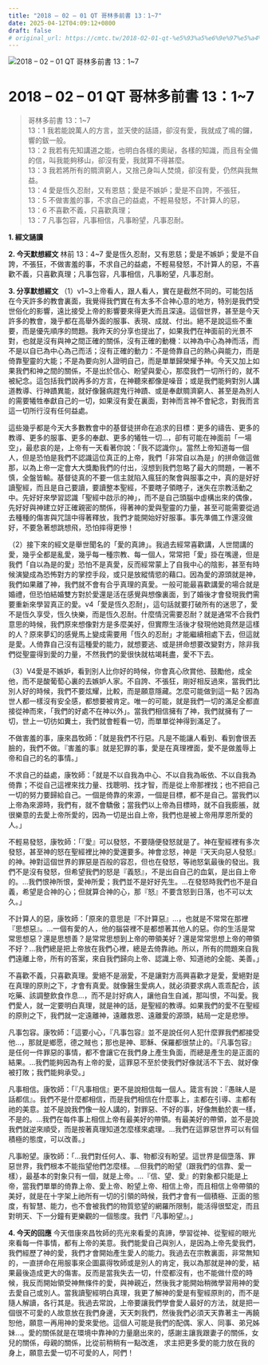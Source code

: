 ```yaml
---
title: "2018 – 02 – 01 QT 哥林多前書 13：1~7"
date: 2025-04-12T04:09:12+0800
draft: false
# original_url: https://cmtc.tw/2018-02-01-qt-%e5%93%a5%e6%9e%97%e5%a4%9a%e5%89%8d%e6%9b%b8-13%ef%bc%9a17
---
```


![2018 – 02 – 01 QT 哥林多前書 13：1\~7](/images/qt.jpg   "2018 – 02 – 01 QT 哥林多前書 13：1\~7")

# 2018 – 02 – 01 QT 哥林多前書 13：1\~7

> 哥林多前書 13：1\~7  
> 13：1 我若能說萬人的方言，並天使的話語，卻沒有愛，我就成了鳴的鑼，響的鈸一般。  
> 13：2 我若有先知講道之能，也明白各樣的奧祕，各樣的知識，而且有全備的信，叫我能夠移山，卻沒有愛，我就算不得甚麼。  
> 13：3 我若將所有的賙濟窮人，又捨己身叫人焚燒，卻沒有愛，仍然與我無益。  
> 13：4 愛是恆久忍耐，又有恩慈；愛是不嫉妒；愛是不自誇，不張狂，  
> 13：5 不做害羞的事，不求自己的益處，不輕易發怒，不計算人的惡，  
> 13：6 不喜歡不義，只喜歡真理；  
> 13：7 凡事包容，凡事相信，凡事盼望，凡事忍耐。

**1. 經文誦讀**

**2.  今天默想經文**
林前 13：4\~7 愛是恆久忍耐，又有恩慈；愛是不嫉妒；愛是不自誇，不張狂，不做害羞的事，不求自己的益處，不輕易發怒，不計算人的惡，不喜歡不義，只喜歡真理；凡事包容，凡事相信，凡事盼望，凡事忍耐。

**3. 分享默想經文**
（1）v1\~3上帝看人，跟人看人，實在是截然不同的。可能包括在今天許多的教會裏面，我覺得我們實在有太多不合神心意的地方，特別是我們受世俗化的影響，遠比接受上帝的影響要來得更大而且深遠。這個世界，甚至是今天許多的教會，幾乎都在高舉外面的服事、表現、成就、付出。絕不是說這些不重要，而是優先順序的問題。我昨天的分享也提出了，如果我們在神面前的光景不對，也就是沒有與神之間正確的關係，沒有正確的動機：以神為中心為神而活，而不是以自已為中心為己而活；沒有正確的動力：不是倚靠自己的熱心與能力，而是倚靠聖靈的大能；不是為要向別人證明自己，而是單單歸榮耀予神。今天又加上如果我們和神之間的關係，不是出於信心、盼望與愛心，那麼我們一切所行的，就不被紀念。這包括我們說再多的方言，在神聽來都像是噪音；或是我們能夠對別人講道教導、行神蹟異能，就好像醫病趕鬼行神蹟、或是奉獻賙濟窮人、甚至是為別人的需要犧牲奉獻自己的一切，如果沒有愛在裏面，對神而言神不會紀念，對我而言這一切所行沒有任何益處。

這些幾乎都是今天大多數教會中的基督徒拼命在追求的目標：更多的禱告、更多的教導、更多的服事、更多的奉獻、更多的犧牲一切…，卻有可能在神面前「一場空」，最悲哀的是，上帝有一天看著你說：「我不認識你」。當然上帝知道每一個人，但是恐怕是我們不認識這位真正的上帝，我們「非常自以為是」的拼命做這做那，以為上帝一定會大大獎勵我們的付出，沒想到我們忽略了最大的問題，一著不慎，全盤皆輸。基督徒真的不要一信主就陷入瘋狂的聚會與服事之中，真的是好好讀聖經，而且是自己要讀，要讀整本聖經，不要瞎子領瞎子，迷失在宗教活動之中。先好好來學習認識「聖經中啟示的神」，而不是自己頭腦中虛構出來的偶像，先好好與神建立好正確親密的關係，得著神的愛與聖靈的力量，甚至可能需要從過去種種的傷害與咒詛中得著釋放，我們才能開始好好服事。事先準備工作還沒做好，不要急著想跳想飛，恐怕摔得更慘！

（2）接下來的經文是舉世聞名的「愛的真諦」。我過去經常喜歡講，人世間講的愛，幾乎全都是亂愛，幾乎每一種宗教、每一個人，常常把「愛」掛在嘴邊，但是我們「自以為是的愛」恐怕不是真愛，反而經常蒙上了自我中心的陰影，甚至有時候演變成為恐怖對方的掌控手段，或只是放縱情慾的藉口。因為愛的源頭就是神，我們如果離了神，我們就不會有合乎真理的真愛。一般可能最喜歡講愛的場合就是婚禮，但恐怕結婚雙方對於愛還是活在感覺與想像裏面，到了婚後才會發現我們需要重新來學習真正的愛。v4「愛是恆久忍耐」，這句話就要打破所有的迷思了，愛不是恆久享受，恆久快樂，而是恆久忍耐。什麼情況需要忍耐？就是通常不合我們意思的時候，我們原來想像對方是多麼美好，但實際生活後才發現他她竟然是這樣的人？原來夢幻的感覺馬上變成需要用「恆久的忍耐」才能繼續相處下去，但這就是愛。人倚靠自己沒有這種愛的能力，就想要逃、或是拼命想要改變對方，除非我們從聖靈得到愛的力量，不然我們的愛很快就枯竭耗盡，愛不下去。

（3）V4愛是不嫉妒，看到別人比你好的時候，你會真心欣賞他、鼓勵他，成全他，而不是酸葡萄心裏的去嫉妒人家。不自誇、不張狂，剛好相反過來，當我們比別人好的時候，我們不要炫耀，比較，而是願意隱藏。怎麼可能做到這一點？因為世人都一樣沒有安全感，都想要被肯定。唯一的可能，就是我們一切的滿足全都直接從神而來，「我們的好處不在神以外」。當我們相信擁有了神，我們就擁有了一切，世上一切彷如糞土，我們就會輕看一切，而單單從神得到滿足了。

不做害羞的事，康來昌牧師：「就是我們不行惡。凡是不能讓人看到、看到會很丟臉的，我們不做。『害羞的事』就是犯罪的事，愛是在真理裡面，愛不是做羞辱上帝和自己的名的事情。」

不求自己的益處，康牧師：「就是不以自我為中心、不以自我為皈依、不以自我為倚靠；不從自己這裡來找力量、找聰明、找才智，而是從上帝那裡找；也不把自己一切的努力要歸給自己。一個是倚靠的來源，一個是目標，都不是自己。當我們以上帝為來源時，我們有，就不會驕傲；當我們以上帝為目標時，就不自我膨脹，就很樂意的去愛上帝所愛的，因為一切是出自上帝，我們也是被上帝用厚恩所愛的人。」

不輕易發怒，康牧師：「『愛』可以發怒，不要隨便發怒就是了。神在聖經裡有多次發怒，甚至神的怒在聖經裡比神的愛還要多。神會忿怒，神是『天天向惡人發怒』的神。神對這個世界的罪惡是百般的容忍，但也在發怒，等祂怒氣最後的發出。我們不是沒有發怒，但希望我們的怒是『義怒』，不是出自自己的血氣，是出自上帝的。…我們恨神所恨，愛神所愛；我們並不是好好先生。…在發怒時我們也不是自義，希望是合神的心；但就算合神的心，那『怒』不要含怒到日落，也不可以太久。」

不計算人的惡，康牧師：「原來的意思是『不計算惡』…，也就是不常常在那裡『思想惡』。…一個有愛的人，他的腦袋裡不是都想著其他人的惡。你的生活是常常思想惡？還是思想善？是常常思想到上帝的帶領美好？還是常常思想上帝的帶領不好？…我們總是把上帝放在我們心裡，總是去倚靠祂。所以，所有的問題來自我們遠離上帝，所有的答案，來自我們歸向上帝、認識上帝、知道祂的全能、美善。」

不喜歡不義，只喜歡真理。愛絕不是溺愛，不是讓對方高興喜歡才是愛，愛絕對是在真理的原則之下，才會有真愛。就像醫生愛病人，就必須要求病人乖乖配合，該吃藥、該調整飲食作息…，而不是討好病人，讓他自生自滅，那叫恨，不叫愛。我們愛人，就一定要明白真理，就是神的話，是聖經的教導。如果我們的愛不在聖經的原則之下，我們就一定遠離神，遠離救恩、遠離愛的源頭，結局一定是悲慘。

凡事包容。康牧師：「這要小心，『凡事包容』並不是說任何人犯什麼罪我們都接受他…，那就是鄉愿，德之賊也；那也是神、耶穌、保羅都很禁止的。『凡事包容』是任何一件罪惡的事情，都不會讓它在我們身上產生負面，而總是產生的是正面的結果。…我們能夠因為有上帝的愛，這罪惡不至於使我們好像就活不下去、就好像被打敗；我們能夠承受。」

凡事相信。康牧師：「『凡事相信』更不是說相信每一個人。箴言有說：『愚昧人是話都信』。我們不是什麼都相信，而是我們相信在什麼事上，主都在引導、主都有祂的美意。並不是說我們像一般人講的，對罪惡、不好的事，好像無動於衷一樣，不是的。…我們在每件事上相信上帝有最美好的帶領。有最美好的帶領，並不是說我們就逆來順受，而是按著真理知道怎麼樣來處理。…我們在這罪惡世界可以有個積極的態度，可以改善。」

凡事盼望。康牧師：「…我們對任何人、事、物都沒有盼望。這世界是個墮落、罪惡世界，我們根本不能指望他們怎麼樣。…但我們的盼望（跟我們的信靠、愛一樣），最基本的對象只有一個，就是上帝。…『信、望、愛』的對象都只能是上帝，當我們單單的倚靠上帝、愛上帝、盼望上帝、相信上帝，而且相信上帝帶領的美好，就是在十字架上祂所有一切的引領的時候，我們才會有一個積極、正面的態度，有智慧、能力，也不會被我們的物質慾望的網羅所限制，能活得很堅定，而且對明天、下一分鐘有更樂觀的一個態度。我們『凡事盼望』。」

**4. 今天的回應**
今天借康來昌牧師的亮光來看愛的真諦，學習從神、從聖經的眼光來看每一件事情，都有上帝的美意。我們能愛自己與別人，是因為上帝先愛我們，我們經歷了神的愛，我們才會開始產生愛人的能力。我過去在宗教裏面，非常無知的，一直拼命在用服事來企圖贏得牧師或是別人的肯定，我以為那就是神的愛，結果最後造成更大的傷害。反而是當我失去一切，什麼都沒有，也不能做什麼的時候，我反而開始領受神無條件的愛，與神親近，然後我才能開始稍微學習用神的愛去愛自己或別人。當我讀聖經明白真理，我更了解神的愛是有聖經原則的，而不是隨人解讀，各行其是。我過去常說，上帝要讓我們學會愛人最好的方法，就是把一個很不可愛的人故意放在我們身邊，天天刺我們，然後我們必須天天靠著主一再饒恕他，願意一再用神的愛來愛他。這個人可能是我們的配偶、家人、同事、弟兄姊妹…。愛的關係就是在環境中靠神的力量磨出來的，感謝主讓我跟妻子的關係，女兒的關係，母親的關係，比從前稍稍有一點改進， 求主把更多愛的能力放在我的身上，願意去愛一切不可愛的人，阿們！
